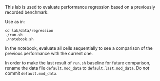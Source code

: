 This lab is used to evaluate performance regression based on a previously recorded benchmark.

Use as in:

```
cd lab/data/regression
./run.sh
./notebook.sh
```

In the notebook, evaluate all cells sequentially to see a comparison of the previous performance with the current one.

In order to make the last result of `run.sh` baseline for future comparison, rename the data file `default.mod_data`
to `default.last.mod_data`. Do *not* commit `default.mod_data`.
